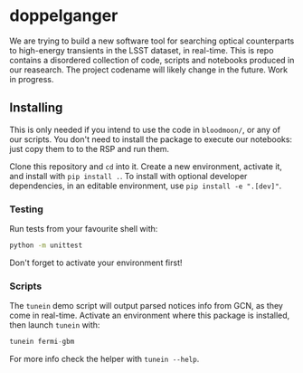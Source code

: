 # doppelganger

We are trying to build a new software tool for searching optical counterparts to high-energy transients in the LSST dataset, in real-time.
This is repo contains a disordered collection of code, scripts and notebooks produced in our reasearch.
The project codename will likely change in the future. Work in progress.

## Installing

This is only needed if you intend to use the code in `bloodmoon/`, or any of our scripts. You don't need to install the package to execute our notebooks: just copy them to to the RSP and run them.

Clone this repository and `cd` into it. Create a new environment, activate it, and install with `pip install .`.
To install with optional developer dependencies, in an editable environment, use `pip install -e ".[dev]"`.

### Testing

Run tests from your favourite shell with:
```bash
python -m unittest
```
Don't forget to activate your environment first!

### Scripts

The `tunein` demo script will output parsed notices info from GCN, as they come in real-time.
Activate an environment where this package is installed, then launch `tunein` with:

```python
tunein fermi-gbm
```

For more info check the helper with `tunein --help`.
